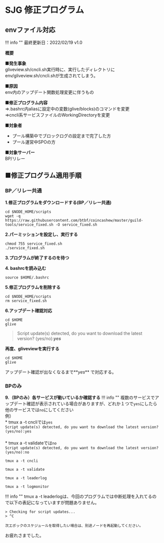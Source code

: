 # SJG 修正プログラム

## **envファイル対応**

!!! info ""
    最終更新日：2022/02/19 v1.0


**概要**

**■発生事象**  
gliveview.sh/cncli.sh実行時に、実行したディレクトリにenv/gliveview.sh/cncli.shが生成されてしまう。

**■原因**  
env内のアップデート関数処理変更に伴うもの

**■修正プログラム内容**  
⇒.bashrc内aliasに設定中の変数(glive/blocks)のコマンドを変更  
⇒cncli系サービスファイルのWorkingDirectoryを変更

**■対象者**
* プール構築中でブロックログの設定まで完了した方
* プール運営中SPOの方

**■対象サーバー**  
BP/リレー  

## **■修正プログラム適用手順**

### BP／リレー共通

**1.修正プログラムをダウンロードする(BP／リレー共通)**
```
cd $NODE_HOME/scripts
wget -q https://raw.githubusercontent.com/btbf/coincashew/master/guild-tools/service_fixed.sh -O service_fixed.sh
```

**2.パーミッションを設定し、実行する**
```
chmod 755 service_fixed.sh
./service_fixed.sh
```

**3.プログラムが終了するのを待つ**

**4. bashrcを読み込む**
```
source $HOME/.bashrc
```


**5.修正プログラムを削除する**
```
cd $NODE_HOME/scripts
rm service_fixed.sh
```

**6.アップデート確認対応**

```
cd $HOME
glive
```
> Script update(s) detected, do you want to download the latest version? (yes/no):***_yes_*** 

**再度、gliveviewを実行する**
```
cd $HOME
glive
```
アップデート確認が出なくなるまで**_yes_** で対応する。


### BPのみ


**9.（BPのみ）各サービスが動いているか確認する**
!!! info ""
    複数のサービスでアップデート確認が表示されている場合がありますが、どれか１つで`yes`にしたら他のサービスでは`no`にしてください  
    例）  
    * tmux a -t cncliでは`yes`  
    `Script update(s) detected, do you want to download the latest version? (yes/no):yes`  
    　  
    * tmux a -t validateでは`no`  
    `Script update(s) detected, do you want to download the latest version? (yes/no):no`


```
tmux a -t cncli
```
```
tmux a -t validate
```
```
tmux a -t leaderlog
```
```
tmux a -t logmonitor
```

!!! info ""
tmux a -t leaderlogは、今回のプログラムでは中断処理を入れてるので以下の表記になっていますが問題ありません。

    > Checking for script updates...  
    > ^C  

    次エポックのスケジュールを取得したい場合は、別途ノードを再起動してください。



お疲れさまでした。
